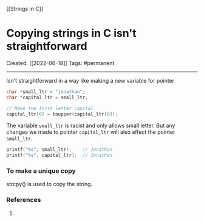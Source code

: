 [[Strings in C]]

# Copying strings in C isn't straightforward
Created:  [[2022-06-18]]
Tags: #permanent 

---
Isn't straightforward in a way like making a new variable for pointer
```C
char *small_ltr = "jonathan";
char *capital_ltr = small_ltr;

// Make the first letter capital
capital_ltr[0] = toupper(capital_ltr[0]);
```


The variable `small_ltr` is racist and only allows small letter. But any changes we made to pointer `capital_ltr` will also affect the  pointer `small_ltr`.  
```C
printf("%s", small_ltr);    // Jonathan
printf("%s", capital_ltr);  // Jonathan
```


### To make a unique copy
strcpy() is used to copy the string.















### References
1. 